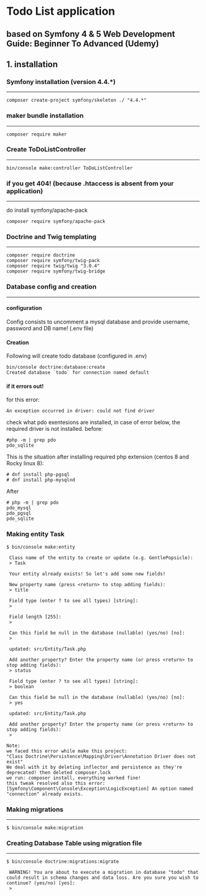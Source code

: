 # Todo List application
## based on  Symfony 4 & 5 Web Development Guide: Beginner To Advanced (Udemy)

## 1. installation

### Symfony installation (version 4.4.*)

---


```
composer create-project symfony/skeleton ./ "4.4.*"
```

### maker  bundle installation

----

```
composer require maker
```

### Create ToDoListController

---
```
bin/console make:controller ToDoListController
```

### if you get 404! (because .htaccess is absent from your application)

---

do install symfony/apache-pack

```
composer require symfony/apache-pack
```

### Doctrine and Twig templating

---

```
composer require doctrine
composer require symfony/twig-pack
composer require twig/twig "3.0.4"
composer require symfony/twig-bridge

```

### Database config and creation

---

#### configuration
Config consists to uncomment a mysql database and provide username, password and DB name! (.env file)

#### Creation

Following will create todo database (configured in .env)
```
bin/console doctrine:database:create
Created database `todo` for connection named default
```

#### if it errors out!

for this error:

```
An exception occurred in driver: could not find driver
```
check what pdo exentesions are installed, in case of error below, the required driver is not installed.
before:
```
#php -m | grep pdo
pdo_sqlite
```
This is the situation after installing required php extension (centos 8 and Rocky linux 8):

```
# dnf install php-pgsql
# dnf install php-mysqlnd

```
After

```
# php -m | grep pdo
pdo_mysql
pdo_pgsql
pdo_sqlite
```

### Making entity Task
```
$ bin/console make:entity

 Class name of the entity to create or update (e.g. GentlePopsicle):
 > Task

 Your entity already exists! So let's add some new fields!

 New property name (press <return> to stop adding fields):
 > title

 Field type (enter ? to see all types) [string]:
 >

 Field length [255]:
 >

 Can this field be null in the database (nullable) (yes/no) [no]:
 >

 updated: src/Entity/Task.php

 Add another property? Enter the property name (or press <return> to stop adding fields):
 > status

 Field type (enter ? to see all types) [string]:
 > boolean

 Can this field be null in the database (nullable) (yes/no) [no]:
 > yes

 updated: src/Entity/Task.php

 Add another property? Enter the property name (or press <return> to stop adding fields):
 >

```
```
Note:
we faced this error while make this project:
"Class Doctrine\Persistence\Mapping\Driver\Annotation Driver does not exist"
We deal with it by deleting inflector and persistence as they're deprecated! then deleted composer.lock
we run: composer install, everything worked fine!
this tweak resolved also this error:
[Symfony\Component\Console\Exception\LogicException] An option named "connection" already exists.
```

### Making migrations

---
```
$ bin/console make:migration

```
### Creating Database Table using migration file

---
```
$ bin/console doctrine:migrations:migrate

 WARNING! You are about to execute a migration in database "todo" that could result in schema changes and data loss. Are you sure you wish to continue? (yes/no) [yes]:
 >
```